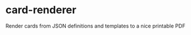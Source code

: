 card-renderer
=============

Render cards from JSON definitions and templates to a nice printable PDF